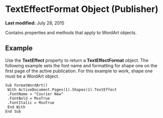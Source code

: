 
# TextEffectFormat Object (Publisher)

 **Last modified:** July 28, 2015

Contains properties and methods that apply to WordArt objects.

## Example

Use the  **TextEffect** property to return a **TextEffectFormat** object. The following example sets the font name and formatting for shape one on the first page of the active publication. For this example to work, shape one must be a WordArt object.


```
Sub FormatWordArt() 
 With ActiveDocument.Pages(1).Shapes(1).TextEffect 
 .FontName = "Courier New" 
 .FontBold = MsoTrue 
 .FontItalic = MsoTrue 
 End With 
End Sub
```

